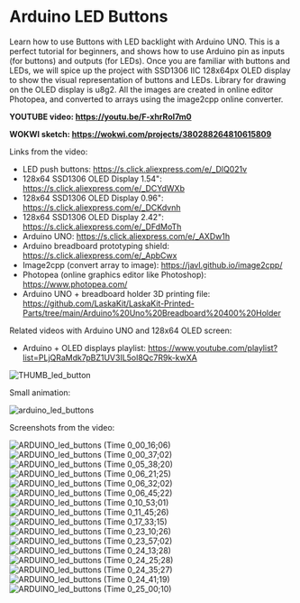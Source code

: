 # Arduino LED Buttons

Learn how to use Buttons with LED backlight with Arduino UNO. This is a perfect tutorial for beginners, and shows how to use Arduino pin as inputs (for buttons) and outputs (for LEDs). Once you are familiar with buttons and LEDs, we will spice up the project with SSD1306 IIC 128x64px OLED display to show the visual representation of buttons and LEDs. Library for drawing on the OLED display is u8g2. All the images are created in online editor Photopea, and converted to arrays using the image2cpp online converter. 


**YOUTUBE video: https://youtu.be/F-xhrRoI7m0**

**WOKWI sketch: https://wokwi.com/projects/380288264810615809**


Links from the video:
- LED push buttons: https://s.click.aliexpress.com/e/_DlQ021v
- 128x64 SSD1306 OLED Display 1.54": https://s.click.aliexpress.com/e/_DCYdWXb 
- 128x64 SSD1306 OLED Display 0.96": https://s.click.aliexpress.com/e/_DCKdvnh
- 128x64 SSD1306 OLED Display 2.42": https://s.click.aliexpress.com/e/_DFdMoTh
- Arduino UNO: https://s.click.aliexpress.com/e/_AXDw1h
- Arduino breadboard prototyping shield: https://s.click.aliexpress.com/e/_ApbCwx
- Image2cpp (convert array to image): https://javl.github.io/image2cpp/
- Photopea (online graphics editor like Photoshop): https://www.photopea.com/
- Arduino UNO + breadboard holder 3D printing file: https://github.com/LaskaKit/LaskaKit-Printed-Parts/tree/main/Arduino%20Uno%20Breadboard%20400%20Holder

Related videos with Arduino UNO and 128x64 OLED screen:
- Arduino + OLED displays playlist: https://www.youtube.com/playlist?list=PLjQRaMdk7pBZ1UV3IL5ol8Qc7R9k-kwXA

![THUMB_led_button](https://github.com/upiir/arduino_led_buttons/assets/117754156/1575c11e-1349-48c3-baeb-e21b6c71831a)


Small animation:

![arduino_led_buttons](https://github.com/upiir/arduino_led_buttons/assets/117754156/9901302c-e230-46b4-b285-4b95697759a2)




Screenshots from the video:

![ARDUINO_led_buttons (Time 0_00_16;06)](https://github.com/upiir/arduino_led_buttons/assets/117754156/775778e4-ae90-418d-87f9-e8c3216b2541)
![ARDUINO_led_buttons (Time 0_00_37;02)](https://github.com/upiir/arduino_led_buttons/assets/117754156/503eac87-cebf-4338-8b46-4410208b66c0)
![ARDUINO_led_buttons (Time 0_05_38;20)](https://github.com/upiir/arduino_led_buttons/assets/117754156/386387d5-e46a-40f4-a0a9-39a801e1ba51)
![ARDUINO_led_buttons (Time 0_06_21;25)](https://github.com/upiir/arduino_led_buttons/assets/117754156/839fb55a-6b3a-4cc5-8a3a-90c2ef6e0e05)
![ARDUINO_led_buttons (Time 0_06_32;02)](https://github.com/upiir/arduino_led_buttons/assets/117754156/9b6ec560-00eb-47f9-b4ef-d1301449103d)
![ARDUINO_led_buttons (Time 0_06_45;22)](https://github.com/upiir/arduino_led_buttons/assets/117754156/364bf7c2-43e8-4555-8b25-4a7cd1b07f88)
![ARDUINO_led_buttons (Time 0_10_53;01)](https://github.com/upiir/arduino_led_buttons/assets/117754156/f9e47ad2-3600-4011-a8b4-a2e784d75563)
![ARDUINO_led_buttons (Time 0_11_45;26)](https://github.com/upiir/arduino_led_buttons/assets/117754156/165e2067-0c8a-4eed-bdb4-4e3eddc4cfbf)
![ARDUINO_led_buttons (Time 0_17_33;15)](https://github.com/upiir/arduino_led_buttons/assets/117754156/17d1b759-7d15-4ad7-8aa9-f2ae9d99c5af)
![ARDUINO_led_buttons (Time 0_23_10;26)](https://github.com/upiir/arduino_led_buttons/assets/117754156/e5aa1990-38c6-4b60-9f69-a0f2a6926be2)
![ARDUINO_led_buttons (Time 0_23_57;02)](https://github.com/upiir/arduino_led_buttons/assets/117754156/27fe0488-b76e-430b-b834-ecf3f075c27a)
![ARDUINO_led_buttons (Time 0_24_13;28)](https://github.com/upiir/arduino_led_buttons/assets/117754156/6da0e458-54ee-42e5-bb65-78fd7652125d)
![ARDUINO_led_buttons (Time 0_24_25;28)](https://github.com/upiir/arduino_led_buttons/assets/117754156/09fc1800-42de-4a83-a0b3-a985286bbd02)
![ARDUINO_led_buttons (Time 0_24_35;27)](https://github.com/upiir/arduino_led_buttons/assets/117754156/84269e7a-e27c-46b8-a86a-e84f823f3677)
![ARDUINO_led_buttons (Time 0_24_41;19)](https://github.com/upiir/arduino_led_buttons/assets/117754156/71be39c4-1ea7-431e-8edc-e3c307416d04)
![ARDUINO_led_buttons (Time 0_25_00;10)](https://github.com/upiir/arduino_led_buttons/assets/117754156/234bbf34-6933-4be4-ba31-61dd8660428f)
